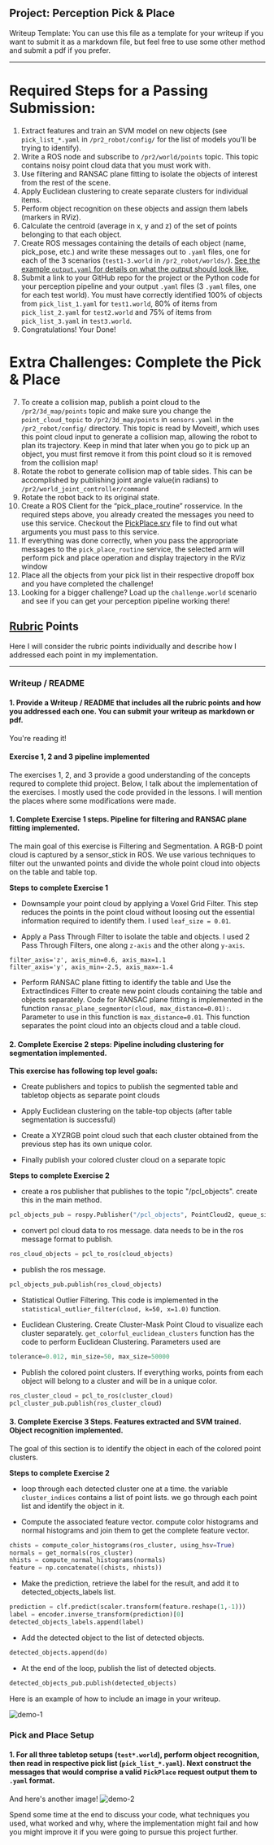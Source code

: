 ## Project: Perception Pick & Place
Writeup Template: You can use this file as a template for your writeup if you want to submit it as a markdown file, but feel free to use some other method and submit a pdf if you prefer.

---


# Required Steps for a Passing Submission:
1. Extract features and train an SVM model on new objects (see `pick_list_*.yaml` in `/pr2_robot/config/` for the list of models you'll be trying to identify).
2. Write a ROS node and subscribe to `/pr2/world/points` topic. This topic contains noisy point cloud data that you must work with.
3. Use filtering and RANSAC plane fitting to isolate the objects of interest from the rest of the scene.
4. Apply Euclidean clustering to create separate clusters for individual items.
5. Perform object recognition on these objects and assign them labels (markers in RViz).
6. Calculate the centroid (average in x, y and z) of the set of points belonging to that each object.
7. Create ROS messages containing the details of each object (name, pick_pose, etc.) and write these messages out to `.yaml` files, one for each of the 3 scenarios (`test1-3.world` in `/pr2_robot/worlds/`).  [See the example `output.yaml` for details on what the output should look like.](https://github.com/udacity/RoboND-Perception-Project/blob/master/pr2_robot/config/output.yaml)
8. Submit a link to your GitHub repo for the project or the Python code for your perception pipeline and your output `.yaml` files (3 `.yaml` files, one for each test world).  You must have correctly identified 100% of objects from `pick_list_1.yaml` for `test1.world`, 80% of items from `pick_list_2.yaml` for `test2.world` and 75% of items from `pick_list_3.yaml` in `test3.world`.
9. Congratulations!  Your Done!

# Extra Challenges: Complete the Pick & Place
7. To create a collision map, publish a point cloud to the `/pr2/3d_map/points` topic and make sure you change the `point_cloud_topic` to `/pr2/3d_map/points` in `sensors.yaml` in the `/pr2_robot/config/` directory. This topic is read by Moveit!, which uses this point cloud input to generate a collision map, allowing the robot to plan its trajectory.  Keep in mind that later when you go to pick up an object, you must first remove it from this point cloud so it is removed from the collision map!
8. Rotate the robot to generate collision map of table sides. This can be accomplished by publishing joint angle value(in radians) to `/pr2/world_joint_controller/command`
9. Rotate the robot back to its original state.
10. Create a ROS Client for the “pick_place_routine” rosservice.  In the required steps above, you already created the messages you need to use this service. Checkout the [PickPlace.srv](https://github.com/udacity/RoboND-Perception-Project/tree/master/pr2_robot/srv) file to find out what arguments you must pass to this service.
11. If everything was done correctly, when you pass the appropriate messages to the `pick_place_routine` service, the selected arm will perform pick and place operation and display trajectory in the RViz window
12. Place all the objects from your pick list in their respective dropoff box and you have completed the challenge!
13. Looking for a bigger challenge?  Load up the `challenge.world` scenario and see if you can get your perception pipeline working there!

## [Rubric](https://review.udacity.com/#!/rubrics/1067/view) Points
Here I will consider the rubric points individually and describe how I addressed each point in my implementation.

---
### Writeup / README

#### 1. Provide a Writeup / README that includes all the rubric points and how you addressed each one.  You can submit your writeup as markdown or pdf.

You're reading it!

#### Exercise 1, 2 and 3 pipeline implemented

The exercises 1, 2, and 3 provide a good understanding of the concepts requred
to complete thid project. Below, I talk about the implementation of the exercises.
I mostly used the code provided in the lessons. I will mention the places where
some modifications were made.

#### 1. Complete Exercise 1 steps. Pipeline for filtering and RANSAC plane fitting implemented.

The main goal of this exercise is Filtering and Segmentation. A RGB-D point
cloud is captured by a sensor_stick in ROS. We use various techniques to filter
out the unwanted points and divide the whole point cloud into objects on the
table and table top.

**Steps to  complete Exercise 1**

- Downsample your point cloud by applying a Voxel Grid Filter.
This step reduces the points in the point cloud without loosing out the
essential information required to identify them. I used `leaf_size = 0.01`.

- Apply a Pass Through Filter to isolate the table and objects.
I used 2 Pass Through Filters, one along `z-axis` and the other along `y-axis`.

```
filter_axis='z', axis_min=0.6, axis_max=1.1
filter_axis='y', axis_min=-2.5, axis_max=-1.4
```

- Perform RANSAC plane fitting to identify the table and Use the ExtractIndices
Filter to create new point clouds containing the table and objects separately.
Code for RANSAC plane fitting is implemented in the function
`ransac_plane_segmentor(cloud, max_distance=0.01):`. Parameter to use in this
function is `max_distance=0.01`. This function separates the point cloud into
an objects cloud and a table cloud.


#### 2. Complete Exercise 2 steps: Pipeline including clustering for segmentation implemented.

**This exercise has following top level goals:**

- Create publishers and topics to publish the segmented table and tabletop
objects as separate point clouds

- Apply Euclidean clustering on the table-top objects (after table segmentation
is successful)

- Create a XYZRGB point cloud such that each cluster obtained from the previous
step has its own unique color.

- Finally publish your colored cluster cloud on a separate topic

**Steps to  complete Exercise 2**

- create a ros publisher that publishes to the topic "/pcl_objects".
create this in the main method.

```python
pcl_objects_pub = rospy.Publisher("/pcl_objects", PointCloud2, queue_size=1)
```

- convert pcl cloud data to ros message. data needs to be in the ros message
  format to publish.

```python
ros_cloud_objects = pcl_to_ros(cloud_objects)
```

- publish the ros message.

```python
pcl_objects_pub.publish(ros_cloud_objects)
```

- Statistical Outlier Filtering. This code is implemented in the
  `statistical_outlier_filter(cloud, k=50, x=1.0)` function.

- Euclidean Clustering. Create Cluster-Mask Point Cloud to visualize each
  cluster separately. `get_colorful_euclidean_clusters` function has the code
  to perform Euclidean Clustering. Parameters used are

```python
tolerance=0.012, min_size=50, max_size=50000
```

- Publish the colored point clusters. If everything works, points from each
  object will belong to a cluster and will be in a unique color.

```python
ros_cluster_cloud = pcl_to_ros(cluster_cloud)
pcl_cluster_pub.publish(ros_cluster_cloud)
```


#### 3. Complete Exercise 3 Steps.  Features extracted and SVM trained.  Object recognition implemented.

The goal of this section is to identify the object in each of the colored point
clusters.

**Steps to  complete Exercise 2**

- loop through each detected cluster one at a time. the variable
  `cluster_indices` contains a list of point lists. we go through each point
  list and identify the object in it.

- Compute the associated feature vector. compute color histograms and normal
  histograms and join them to get the complete feature vector.

```python
chists = compute_color_histograms(ros_cluster, using_hsv=True)
normals = get_normals(ros_cluster)
nhists = compute_normal_histograms(normals)
feature = np.concatenate((chists, nhists))
```

- Make the prediction, retrieve the label for the result, and add it to
  detected_objects_labels list.

```python
prediction = clf.predict(scaler.transform(feature.reshape(1,-1)))
label = encoder.inverse_transform(prediction)[0]
detected_objects_labels.append(label)
```

- Add the detected object to the list of detected objects.

```python
detected_objects.append(do)
```

- At the end of the loop, publish the list of detected objects.

```python
detected_objects_pub.publish(detected_objects)
```


Here is an example of how to include an image in your writeup.

![demo-1](https://user-images.githubusercontent.com/20687560/28748231-46b5b912-7467-11e7-8778-3095172b7b19.png)

### Pick and Place Setup

#### 1. For all three tabletop setups (`test*.world`), perform object recognition, then read in respective pick list (`pick_list_*.yaml`). Next construct the messages that would comprise a valid `PickPlace` request output them to `.yaml` format.

And here's another image!
![demo-2](https://user-images.githubusercontent.com/20687560/28748286-9f65680e-7468-11e7-83dc-f1a32380b89c.png)

Spend some time at the end to discuss your code, what techniques you used, what worked and why, where the implementation might fail and how you might improve it if you were going to pursue this project further.



